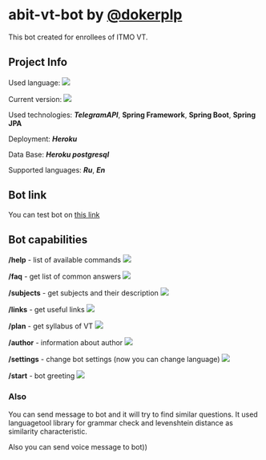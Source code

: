 # abit-vt-bot by [@dokerplp](https://github.com/dokerplp)

This bot created for enrollees of ITMO VT.

## Project Info

Used language: ![](https://img.shields.io/github/languages/top/dokerplp/abit-vt-bot?color=pink)

Current version: ![](https://img.shields.io/badge/version-0.2.19-brightgreen)

Used technologies: ***TelegramAPI***, **Spring Framework**, **Spring Boot**, **Spring JPA**

Deployment: ***Heroku***

Data Base: ***Heroku postgresql***

Supported languages: ***Ru***, ***En***

## Bot link

You can test bot on [this link](https://t.me/abit_vt_bot)

## Bot capabilities

**/help** - list of available commands ![](https://img.shields.io/badge/progress-DONE-brightgreen)

**/faq** - get list of common answers ![](https://img.shields.io/badge/progress-DONE-brightgreen)

**/subjects** - get subjects and their description ![](https://img.shields.io/badge/progress-DONE-brightgreen)

**/links** - get useful links ![](https://img.shields.io/badge/progress-DONE-brightgreen)

**/plan** - get syllabus of VT ![](https://img.shields.io/badge/progress-DONE-brightgreen)

**/author** - information about author ![](https://img.shields.io/badge/progress-DONE-brightgreen)

**/settings** - change bot settings (now you can change language) ![](https://img.shields.io/badge/progress-DONE-brightgreen)

**/start** - bot greeting ![](https://img.shields.io/badge/progress-DONE-brightgreen)

### Also 

You can send message to bot and it will try to find similar questions. It used languagetool library for grammar check and levenshtein distance as similarity characteristic.

Also you can send voice message to bot))
